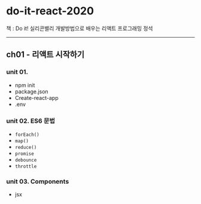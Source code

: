 # do-it-react-2020

책 : Do it! 실리콘밸리 개발방법으로 배우는 리액트 프로그래밍 정석

---

## ch01 - 리액트 시작하기

### unit 01.

- npm init
- package.json
- Create-react-app
- .env

### unit 02. ES6 문법

- `forEach()`
- `map()`
- `reduce()`
- `promise`
- `debounce`
- `throttle`

### unit 03. Components

- jsx

